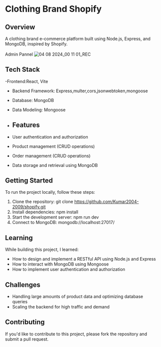# Clothing Brand Shopify
## Overview
A clothing brand e-commerce platform built using Node.js, Express, and MongoDB, inspired by Shopify.</br>
</br>
Admin Pannel
![04 08 2024_00 11 01_REC](https://github.com/user-attachments/assets/624f4eda-5b71-4ab5-98af-3679273d89ef)

## Tech Stack
 -Frontend:React, Vite
- Backend Framework: Express,multer,cors,jsonwebtoken,mongoose
- Database: MongoDB
- Data Modeling: Mongoose

- ## Features
- User authentication and authorization
- Product management (CRUD operations)
- Order management (CRUD operations)
- Data storage and retrieval using MongoDB

## Getting Started

To run the project locally, follow these steps:
1. Clone the repository: git clone https://github.com/Kumar2004-2009/shopify.git
2. Install dependencies: npm install
3. Start the development server: npm run dev
4. Connect to MongoDB: mongodb://localhost:27017/

## Learning

While building this project, I learned:
- How to design and implement a RESTful API using Node.js and Express
- How to interact with MongoDB using Mongoose
- How to implement user authentication and authorization

## Challenges
- Handling large amounts of product data and optimizing database queries
- Scaling the backend for high traffic and demand

## Contributing
If you'd like to contribute to this project, please fork the repository and submit a pull request.
